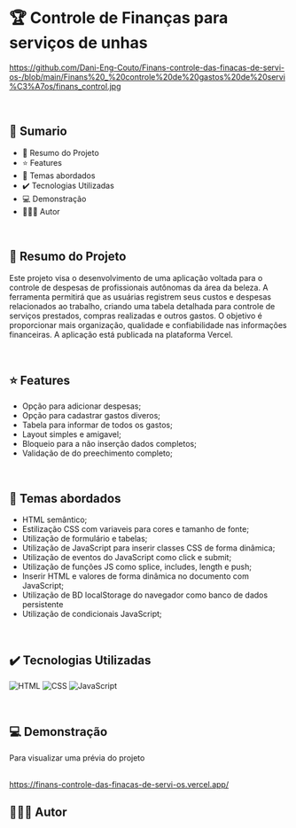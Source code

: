 # 🏆 Controle de Finanças para serviços de unhas

https://github.com/Dani-Eng-Couto/Finans-controle-das-finacas-de-servi-os-/blob/main/Finans%20_%20controle%20de%20gastos%20de%20servi%C3%A7os/finans_control.jpg

<br>

## 📎 Sumario
- 📌 Resumo do Projeto
- ⭐ Features
- 📂 Temas abordados
- ✔️ Tecnologias Utilizadas
- 💻 Demonstração
- 🙋🏻‍♂️ Autor

<br>

## 📌 Resumo do Projeto
Este projeto visa o desenvolvimento de uma aplicação voltada para o controle de despesas de profissionais autônomas da área da beleza. A ferramenta permitirá que as usuárias registrem seus custos e despesas relacionados ao trabalho, criando uma tabela detalhada para controle de serviços prestados, compras realizadas e outros gastos. O objetivo é proporcionar mais organização, qualidade e confiabilidade nas informações financeiras. A aplicação está publicada na plataforma Vercel.

<br>

## ⭐ Features
- Opção para adicionar despesas;
- Opção para cadastrar gastos diveros;
- Tabela para informar de todos os gastos;
- Layout simples e amigavel;
- Bloqueio para a não inserção dados completos;
- Validação de do preechimento completo;

<br>

## 📂 Temas abordados
- HTML semântico;
- Estilização CSS com variaveis para cores e tamanho de fonte;
- Utilização de formulário e tabelas;
- Utilização de JavaScript para inserir classes CSS de forma dinâmica;
- Utilização de eventos do JavaScript como click e submit;
- Utilização de funções JS como splice, includes, length e push;
- Inserir HTML e valores de forma dinâmica no documento com JavaScript;
- Utilização de BD localStorage do navegador como banco de dados persistente
- Utilização de condicionais JavaScript;

<br>

## ✔️ Tecnologias Utilizadas
![HTML](https://img.shields.io/badge/HTML5-E34F26?style=for-the-badge&logo=html5&logoColor=white)
![CSS](https://img.shields.io/badge/CSS3-1572B6?style=for-the-badge&logo=css3&logoColor=white)
![JavaScript](https://img.shields.io/badge/JavaScript-323330?style=for-the-badge&logo=javascript&logoColor=F7DF1E)

<br>

## 💻 Demonstração
Para visualizar uma prévia do projeto 

<br> https://finans-controle-das-finacas-de-servi-os.vercel.app/
## 🙋🏻‍♂️ Autor
